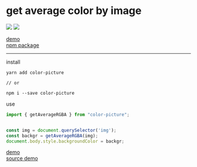 # get average color by image

![](https://travis-ci.org/bad4iz/demo-color-picture.svg?branch=master)
![](https://img.shields.io/npm/v/color-picture.svg)


[demo](https://bad4iz.github.io/demo-color-picture/)  
[npm package](https://www.npmjs.com/package/color-picture)

--- 
install

```
yarn add color-picture

// or

npm i --save color-picture

```

use
```javascript
import { getAverageRGBA } from "color-picture";


const img = document.querySelector('img');
const backgr = getAverageRGBA(img);
document.body.style.backgroundColor = backgr;
```
[demo](https://bad4iz.github.io/demo-color-picture/)  
[source demo](https://github.com/bad4iz/demo-color-picture)
